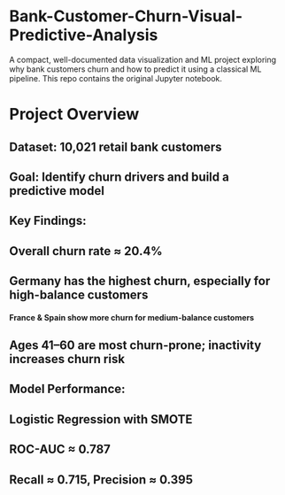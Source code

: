 # Bank-Customer-Churn-Visual-Predictive-Analysis
A compact, well-documented data visualization and ML project exploring why bank customers churn and how to predict it using a classical ML pipeline. This repo contains the original Jupyter notebook.

# Project Overview

## Dataset: 10,021 retail bank customers

## Goal: Identify churn drivers and build a predictive model

## Key Findings:

## Overall churn rate ≈ 20.4%

##  Germany has the highest churn, especially for high-balance customers

####  France & Spain show more churn for medium-balance customers

## Ages 41–60 are most churn-prone; inactivity increases churn risk

## Model Performance:

## Logistic Regression with SMOTE

## ROC-AUC ≈ 0.787

## Recall ≈ 0.715, Precision ≈ 0.395
